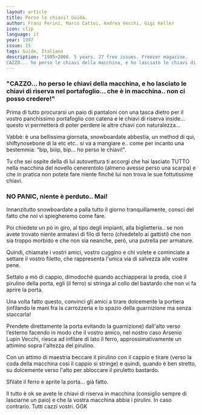 ```yaml
---
layout: article
title: Perso le chiavi? Guida.
author: Franz Perini, Marco Cattoi, Andrea Vecchi, Gigi Keller
icon: clip
language: it
year: 1997
issue: 15
tags: Guide, Italiano
description: "1995>2000. 5 years. 27 free issues. Freezer magazine.
CAZZO... ho perso le chiavi della macchina, e ho lasciato le chiavi di riserva nel portafoglio... che è in macchina.. non ci posso credere!"
---
```


### "CAZZO... ho perso le chiavi della macchina, e ho lasciato le chiavi di riserva nel portafoglio... che è in macchina.. non ci posso credere!"

Prima di tutto procurarsi un paio di pantaloni con una tasca dietro per il vostro panchissimo portafoglio con catena e le chiavi di riserva inside... questo vi permetterà di poter perdere le altre chiavi con naturalezza...

Vabbè: è una bellissima giornata, snowboardate abbestia, un method di qui, shiftynosebone di la etc etc.. si va a mangiare e.. come per incanto una bestemmia: "bip, biiip, bip... ho perso le chiavi!".

Tu che sei ospite della di lui autovettura ti accorgi che hai lasciato TUTTO nella macchina del novello cenerentolo (almeno avesse perso una scarpa) e che in pratica non potete fare niente finché lui non trova le sue fottutissime chiavi.

### NO PANIC, niente è perduto.. Mai!

Innanzitutto snowboardate a palla tutto il giorno tranquillamente, consci del fatto che noi vi spiegheremo come fare.

Poi chiedete un pò in giro, al tipo degli impianti, alla biglietteria.. se non avete trovato niente armatevi di filo di ferro (chiedetelo ai gattisti) che non sia troppo morbido e che non sia neanche, però, una putrella per armature.

Quindi, chiamate i vostri amici, vostro cuggino e chi volete e cominciate a settare il vostro filetto, che rappresenta l'unica via di salvezza alle vostre pene.

Settalo a mò di cappio, dimodochè quando acchiapperai la preda, cioè il pirulino della porta, egli (il ferro) si stringa al collo del bastardo che non vi fa aprire la porta.

Una volta fatto questo, convinci gli amici a tirare dolcemente la portiera (infilando le mani fra la carrozzeria e lo spazio della guarnizione ma senza staccarla!

Prendete direttamente la porta evitando la guarnizione) dall'alto verso l’esterno facendo in modo che il vostro amico, nel nostro caso Arsenio Lupin Vecchi, riesca ad infilare di lato il ferro, approssimativamente un attimino sopra l'altezza del pirulino.

Con un attimo di maestria beccare il pirulino con il cappio e tirare (verso la coda della macchina così il cappio si stringe) e quindi, quando è ben stretto, su dolcemente verso l'alto per sbloccare il piruletto bastardo.

Sfilate il ferro e aprite la porta... già fatto.

Il tutto è ok se avete le chiavi di riserva in macchina (consiglio sempre di lasciarne un paio) e che la vostra macchina abbia i pirulini. In caso contrario. Tutti cazzi vostri. GGK
